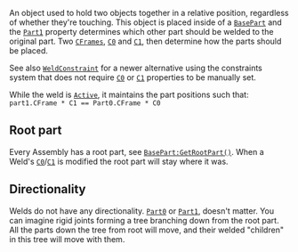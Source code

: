 An object used to hold two objects together in a relative position, regardless
of whether they're touching. This object is placed inside of a
[`BasePart`](https://create.roblox.com/docs/reference/engine/classes/BasePart) and the [`Part1`](https://create.roblox.com/docs/reference/engine/classes/JointInstance#Part1) property determines
which other part should be welded to the original part. Two
[`CFrames`](https://create.roblox.com/docs/reference/engine/datatypes/CFrame), [`C0`](https://create.roblox.com/docs/reference/engine/classes/JointInstance#C0) and
[`C1`](https://create.roblox.com/docs/reference/engine/classes/JointInstance#C1), then determine how the parts should be placed.

See also [`WeldConstraint`](https://create.roblox.com/docs/reference/engine/classes/WeldConstraint) for a newer alternative using the constraints
system that does not require [`C0`](https://create.roblox.com/docs/reference/engine/classes/JointInstance#C0) or
[`C1`](https://create.roblox.com/docs/reference/engine/classes/JointInstance#C1) properties to be manually set.

While the weld is [`Active`](https://create.roblox.com/docs/reference/engine/classes/JointInstance#Active), it maintains the part
positions such that: `part1.CFrame * C1 == Part0.CFrame * C0`
## Root part

Every Assembly has a root part, see [`BasePart:GetRootPart()`](https://create.roblox.com/docs/reference/engine/classes/BasePart#GetRootPart). When a
Weld's [`C0`](https://create.roblox.com/docs/reference/engine/classes/JointInstance#C0)/[`C1`](https://create.roblox.com/docs/reference/engine/classes/JointInstance#C1) is modified the
root part will stay where it was.
## Directionality

Welds do not have any directionality. [`Part0`](https://create.roblox.com/docs/reference/engine/classes/JointInstance#Part0) or
[`Part1`](https://create.roblox.com/docs/reference/engine/classes/JointInstance#Part1), doesn't matter. You can imagine rigid
joints forming a tree branching down from the root part. All the parts down
the tree from root will move, and their welded "children" in this tree will
move with them.